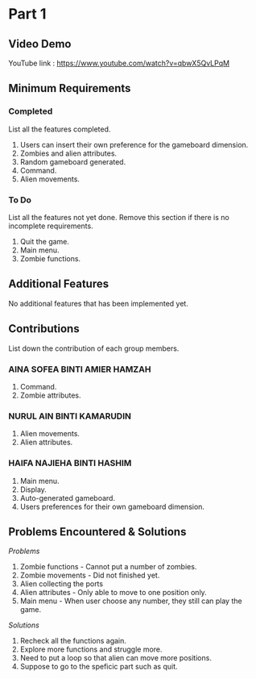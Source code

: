# Part 1

## Video Demo

YouTube link : https://www.youtube.com/watch?v=qbwX5QvLPqM

## Minimum Requirements

### Completed

List all the features completed.

1. Users can insert their own preference for the gameboard dimension.
2. Zombies and alien attributes.
3. Random gameboard generated.
4. Command.
5. Alien movements.

### To Do

List all the features not yet done. Remove this section if there is no incomplete requirements.

1. Quit the game.
2. Main menu.
3. Zombie functions.

## Additional Features

No additional features that has been implemented yet.

## Contributions

List down the contribution of each group members.

### AINA SOFEA BINTI AMIER HAMZAH

1. Command.
2. Zombie attributes.

### NURUL AIN BINTI KAMARUDIN

1. Alien movements.
2. Alien attributes.

### HAIFA NAJIEHA BINTI HASHIM

1. Main menu.
2. Display.
3. Auto-generated gameboard.
4. Users preferences for their own gameboard dimension.

## Problems Encountered & Solutions

_Problems_  

1. Zombie functions - Cannot put a number of zombies.
2. Zombie movements - Did not finished yet.
3. Alien collecting the ports
4. Alien attributes - Only able to move to one position only.
5. Main menu - When user choose any number, they still can play the game.

_Solutions_

1. Recheck all the functions again.
2. Explore more functions and struggle more.
3. Need to put a loop so that alien can move more positions.
4. Suppose to go to the speficic part such as quit.


